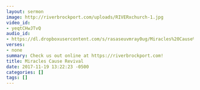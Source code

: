 ```yaml
---
layout: sermon
image: http://riverbrockport.com/uploads/RIVERxchurch-1.jpg
video_id:
- yeqtCHwJTvQ
audio_id:
- https://dl.dropboxusercontent.com/s/rasaseuvmray0ug/Miracles%20Cause%20Revivial.mp3?dl=0
verses:
- none
summary: Check us out online at https://riverbrockport.com!
title: Miracles Cause Revival
date: 2017-11-19 13:22:23 -0500
categories: []
tags: []
---
```

